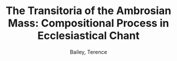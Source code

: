 ---
title: "The Transitoria of the Ambrosian Mass: Compositional Process in Ecclesiastical Chant"
author: Bailey, Terence
volume: LXXIX
pages: xi + 281
price: 74
isbn13: 978-1-896926-52-0
isbn10: 1-896926-52-5
publisher: IMM
place: Ottawa
year: 2003
---